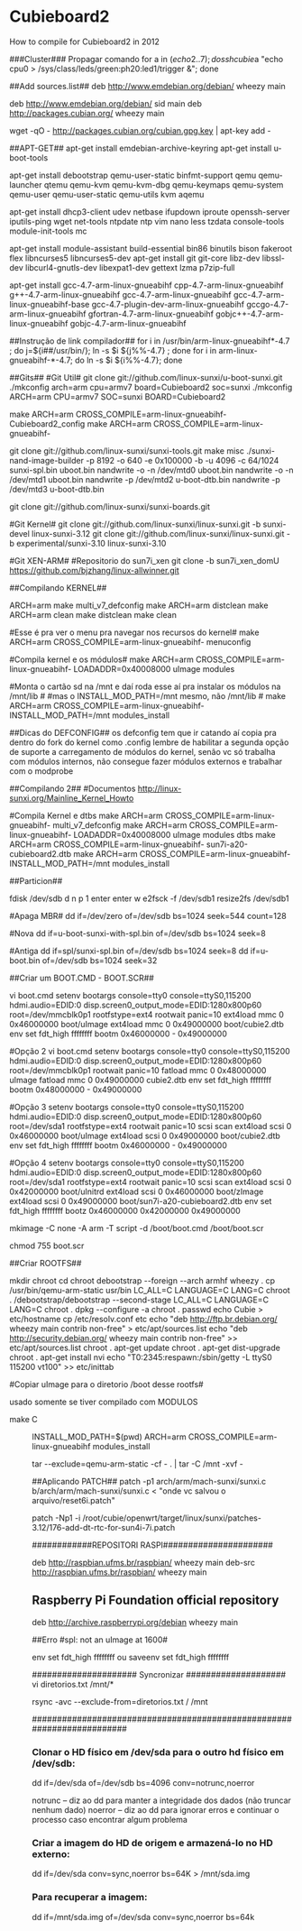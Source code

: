 # Cubieboard2
How to compile for Cubieboard2 in 2012


###Cluster###
Propagar comando
for a in $(echo {2..7}); do ssh cubie$a "echo cpu0 > /sys/class/leds/green\:ph20\:led1/trigger &"; done


##Add sources.list##
deb http://www.emdebian.org/debian/ wheezy main

deb http://www.emdebian.org/debian/ sid main
deb http://packages.cubian.org/ wheezy main

wget -qO - http://packages.cubian.org/cubian.gpg.key | apt-key add -

##APT-GET##
apt-get install emdebian-archive-keyring
apt-get install u-boot-tools

apt-get install debootstrap qemu-user-static binfmt-support qemu qemu-launcher qtemu qemu-kvm qemu-kvm-dbg qemu-keymaps qemu-system qemu-user qemu-user-static qemu-utils kvm aqemu

apt-get install dhcp3-client udev netbase ifupdown iproute openssh-server iputils-ping wget net-tools ntpdate ntp vim nano less tzdata console-tools module-init-tools mc

apt-get install module-assistant build-essential bin86 binutils bison fakeroot flex libncurses5 libncurses5-dev
apt-get install git git-core libz-dev libssl-dev libcurl4-gnutls-dev libexpat1-dev gettext lzma p7zip-full

apt-get install gcc-4.7-arm-linux-gnueabihf cpp-4.7-arm-linux-gnueabihf g++-4.7-arm-linux-gnueabihf gcc-4.7-arm-linux-gnueabihf gcc-4.7-arm-linux-gnueabihf-base gcc-4.7-plugin-dev-arm-linux-gnueabihf gccgo-4.7-arm-linux-gnueabihf gfortran-4.7-arm-linux-gnueabihf gobjc++-4.7-arm-linux-gnueabihf gobjc-4.7-arm-linux-gnueabihf

##Instrução de link compilador##
for i in /usr/bin/arm-linux-gnueabihf*-4.7 ; do j=${i##/usr/bin/}; ln -s $i ${j%%-4.7} ; done
for i in arm-linux-gnueabihf-*-4.7; do ln -s $i ${i%%-4.7}; done

##Gits##
#Git Util#
git clone git://github.com/linux-sunxi/u-boot-sunxi.git
./mkconfig arch=arm cpu=armv7 board=Cubieboard2 soc=sunxi
./mkconfig ARCH=arm CPU=armv7 SOC=sunxi BOARD=Cubieboard2

make ARCH=arm CROSS_COMPILE=arm-linux-gnueabihf- Cubieboard2_config 
make ARCH=arm CROSS_COMPILE=arm-linux-gnueabihf- 


git clone git://github.com/linux-sunxi/sunxi-tools.git
make misc
./sunxi-nand-image-builder -p 8192 -o 640 -e 0x100000 -b -u 4096 -c 64/1024 sunxi-spl.bin uboot.bin
nandwrite -o -n /dev/mtd0 uboot.bin
nandwrite -o -n /dev/mtd1 uboot.bin
nandwrite -p /dev/mtd2 u-boot-dtb.bin
nandwrite -p /dev/mtd3 u-boot-dtb.bin

git clone git://github.com/linux-sunxi/sunxi-boards.git

#Git Kernel#
git clone git://github.com/linux-sunxi/linux-sunxi.git -b sunxi-devel linux-sunxi-3.12
git clone git://github.com/linux-sunxi/linux-sunxi.git -b experimental/sunxi-3.10 linux-sunxi-3.10

#Git XEN-ARM#
#Repositorio do sun7i_xen
git clone -b sun7i_xen_domU https://github.com/bjzhang/linux-allwinner.git

##Compilando KERNEL##

ARCH=arm make multi_v7_defconfig
make ARCH=arm distclean
make ARCH=arm clean
make distclean
make clean

#Esse é pra ver o menu pra navegar nos recursos do kernel#
make ARCH=arm CROSS_COMPILE=arm-linux-gnueabihf- menuconfig

#Compila kernel e os módulos#
make ARCH=arm CROSS_COMPILE=arm-linux-gnueabihf- LOADADDR=0x40008000 uImage modules

#Monta o cartão sd na /mnt e daí roda esse aí pra instalar os módulos na /mnt/lib #
#mas o INSTALL_MOD_PATH=/mnt mesmo, não /mnt/lib #
make ARCH=arm CROSS_COMPILE=arm-linux-gnueabihf- INSTALL_MOD_PATH=/mnt modules_install

##Dicas do DEFCONFIG##
os defconfig tem que ir catando
aí copia pra dentro do fork do kernel como .config
lembre de habilitar a segunda opção de suporte a carregamento de módulos do kernel, senão vc só trabalha com módulos internos, não consegue fazer módulos externos e trabalhar com o modprobe

##Compilando 2##
#Documentos http://linux-sunxi.org/Mainline_Kernel_Howto

#Compila Kernel e dtbs
make ARCH=arm CROSS_COMPILE=arm-linux-gnueabihf- multi_v7_defconfig
make ARCH=arm CROSS_COMPILE=arm-linux-gnueabihf- LOADADDR=0x40008000 uImage modules dtbs
make ARCH=arm CROSS_COMPILE=arm-linux-gnueabihf- sun7i-a20-cubieboard2.dtb
make ARCH=arm CROSS_COMPILE=arm-linux-gnueabihf- INSTALL_MOD_PATH=/mnt modules_install

##Particion##

fdisk /dev/sdb
d
n
p
1
enter
enter
w
e2fsck -f /dev/sdb1
resize2fs /dev/sdb1

#Apaga MBR#
dd if=/dev/zero of=/dev/sdb bs=1024 seek=544 count=128

#Nova
dd if=u-boot-sunxi-with-spl.bin of=/dev/sdb bs=1024 seek=8

#Antiga
dd if=spl/sunxi-spl.bin of=/dev/sdb bs=1024 seek=8
dd if=u-boot.bin of=/dev/sdb bs=1024 seek=32

##Criar um BOOT.CMD - BOOT.SCR##

vi boot.cmd
setenv bootargs console=tty0 console=ttyS0,115200 hdmi.audio=EDID:0 disp.screen0_output_mode=EDID:1280x800p60 root=/dev/mmcblk0p1 rootfstype=ext4 rootwait panic=10
ext4load mmc 0 0x46000000 boot/uImage
ext4load mmc 0 0x49000000 boot/cubie2.dtb
env set fdt_high ffffffff
bootm 0x46000000 - 0x49000000

#Opção 2
vi boot.cmd
setenv bootargs console=tty0 console=ttyS0,115200 hdmi.audio=EDID:0 disp.screen0_output_mode=EDID:1280x800p60 root=/dev/mmcblk0p1 rootwait panic=10
fatload mmc 0 0x48000000 uImage
fatload mmc 0 0x49000000 cubie2.dtb
env set fdt_high ffffffff
bootm 0x48000000 - 0x49000000

#Opção 3
setenv bootargs console=tty0 console=ttyS0,115200 hdmi.audio=EDID:0 disp.screen0_output_mode=EDID:1280x800p60 root=/dev/sda1 rootfstype=ext4 rootwait panic=10
scsi scan
ext4load scsi 0 0x46000000 boot/uImage
ext4load scsi 0 0x49000000 boot/cubie2.dtb
env set fdt_high ffffffff
bootm 0x46000000 - 0x49000000

#Opção 4
setenv bootargs console=tty0 console=ttyS0,115200 hdmi.audio=EDID:0 disp.screen0_output_mode=EDID:1280x800p60 root=/dev/sda1 rootfstype=ext4 rootwait panic=10
scsi scan
ext4load scsi 0 0x42000000 boot/uInitrd
ext4load scsi 0 0x46000000 boot/zImage
ext4load scsi 0 0x49000000 boot/sun7i-a20-cubieboard2.dtb
env set fdt_high ffffffff
bootz 0x46000000 0x42000000 0x49000000

mkimage -C none -A arm -T script -d /boot/boot.cmd /boot/boot.scr

chmod 755 boot.scr

##Criar ROOTFS##

mkdir chroot
cd chroot
debootstrap --foreign --arch armhf wheezy .
cp /usr/bin/qemu-arm-static usr/bin
LC_ALL=C LANGUAGE=C LANG=C chroot . /debootstrap/debootstrap --second-stage
LC_ALL=C LANGUAGE=C LANG=C chroot . dpkg --configure -a
chroot . passwd
echo Cubie > etc/hostname
cp /etc/resolv.conf etc
echo "deb http://ftp.br.debian.org/ wheezy main contrib non-free" > etc/apt/sources.list
echo "deb http://security.debian.org/ wheezy main contrib non-free" >> etc/apt/sources.list
chroot . apt-get update
chroot . apt-get dist-upgrade
chroot . apt-get install nvi
echo "T0:2345:respawn:/sbin/getty -L ttyS0 115200 vt100" >> etc/inittab

#Copiar uImage para o diretorio /boot desse rootfs#

usado somente se tiver compilado com MODULOS

make C <dir do kernel> INSTALL_MOD_PATH=$(pwd) ARCH=arm CROSS_COMPILE=arm-linux-gnueabihf modules_install

tar --exclude=qemu-arm-static -cf - . | tar -C /mnt -xvf -


##Aplicando PATCH##
patch -p1 arch/arm/mach-sunxi/sunxi.c b/arch/arm/mach-sunxi/sunxi.c < "onde vc salvou o arquivo/reset6i.patch"

patch -Np1 -i /root/cubie/openwrt/target/linux/sunxi/patches-3.12/176-add-dt-rtc-for-sun4i-7i.patch


############REPOSITORI RASPI######################

deb http://raspbian.ufms.br/raspbian/ wheezy main
deb-src http://raspbian.ufms.br/raspbian/ wheezy main

## Raspberry Pi Foundation official repository
deb http://archive.raspberrypi.org/debian wheezy main


##Erro
#spl: not an uImage at 1600#

env set fdt_high ffffffff 
ou
saveenv set fdt_high ffffffff


##################### Syncronizar ####################
vi diretorios.txt
/mnt/*

rsync -avc --exclude-from=diretorios.txt / /mnt

#######################################################################
### Clonar o HD físico em /dev/sda para o outro hd físico em /dev/sdb: ##
dd if=/dev/sda of=/dev/sdb bs=4096 conv=notrunc,noerror

notrunc – diz ao dd para manter a integridade dos dados (não truncar nenhum dado)
noerror – diz ao dd para ignorar erros e continuar o processo caso encontrar algum problema

### Criar a imagem do HD de origem e armazená-lo no HD externo: ##
dd if=/dev/sda conv=sync,noerror bs=64K > /mnt/sda.img

### Para recuperar a imagem: ##
dd if=/mnt/sda.img of=/dev/sda conv=sync,noerror bs=64k
